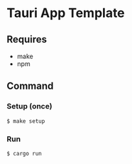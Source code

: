 # Tauri App Template

## Requires

- make
- npm

## Command

### Setup (once)

```
$ make setup
```

### Run

```
$ cargo run
```
